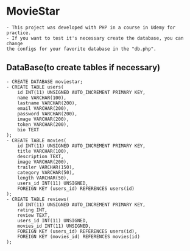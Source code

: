 # MovieStar
    - This project was developed with PHP in a course in Udemy for practice.
    - If you want to test it's necessary create the database, you can change 
    the configs for your favorite database in the "db.php".
## DataBase(to create tables if necessary)
    - CREATE DATABASE moviestar;
    - CREATE TABLE users(
        id INT(11) UNSIGNED AUTO_INCREMENT PRIMARY KEY,
        name VARCHAR(100),
        lastname VARCHAR(200),
        email VARCHAR(200),
        password VARCHAR(200),
        image VARCHAR(200),
        token VARCHAR(200),
        bio TEXT
    );
    - CREATE TABLE movies(
        id INT(11) UNSIGNED AUTO_INCREMENT PRIMARY KEY,
        title VARCHAR(100),
        description TEXT,
        image VARCHAR(200),
        trailer VARCHAR(150),
        category VARCHAR(50),
        length VARCHAR(50),
        users_id INT(11) UNSIGNED,
        FOREIGN KEY (users_id) REFERENCES users(id)
    );
    - CREATE TABLE reviews(
        id INT(11) UNSIGNED AUTO_INCREMENT PRIMARY KEY,
        rating INT,
        review TEXT,
        users_id INT(11) UNSIGNED,
        movies_id INT(11) UNSIGNED,
        FOREIGN KEY (users_id) REFERENCES users(id),
        FOREIGN KEY (movies_id) REFERENCES movies(id)
    );